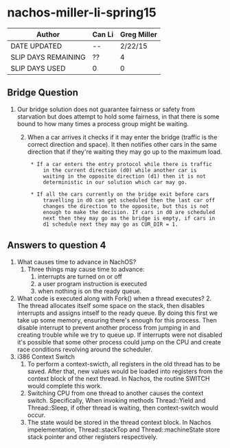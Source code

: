 # nachos-miller-li-spring15
| Author | Can Li | Greg Miller |
---------|--------|-------------|
| DATE UPDATED| -- | 2/22/15 |
| SLIP DAYS REMAINING | ?? | 4 |
| SLIP DAYS USED | 0 | 0 |

## Bridge Question
1. Our bridge solution does not guarantee fairness or safety from starvation
	but does attempt to hold some fairness, in that there is some bound
	to how many times a process group might be waiting.
	
	2. When a car arrives it checks if it may enter the bridge (traffic
		is the correct direction and space). It then notifies other
		cars in the same direction that if they're waiting they may go
		up to the maximum load. 
			
			* If a car enters the entry protocol while there is traffic
				in the current direction (d0) while another	car is
				waiting in the opposite direction (d1) then it is not 
				deterministic in our solution which car may go.

			* If all the cars currently on the bridge exit before cars
				travelling in d0 can get scheduled then the last car off
				changes the direction to the opposite, but this is not
				enough to make the decision. If cars in d0 are scheduled
				next then they may go as the bridge is empty, if cars in
				d1 schedule next they may go as CUR_DIR = 1.


## Answers to question 4
1. What causes time to advance in NachOS?
	1. Three things may cause time to advance:
		1. interrupts are turned on or off
		2. a user program instruction is executed
		3. when nothing is on the ready queue.
2. What code is executed along with Fork() when a thread executes?
	2. The thread allocates itself some space on the stack, then disables
		interrupts and assigns intself to the ready queue. By doing this
		first we take up some memory, ensuring there's enough for this
		process. Then disable interrupt to prevent another process from
		jumping in and creating trouble while we try to queue up. If 
		interrupts were not disabled it's possible that some other process could
		jump on the CPU and create race conditions revolving around the scheduler.
3. i386 Context Switch
	1. To perform a context-swicth, all registers in the old thread has to be 
		saved. After that, new values would be loaded into registers from the
		context block of the next thread. In Nachos, the routine SWITCH would
		complete this work.
	2. Switching CPU from one thread to another causes the context switch. 
		Specifically, When invoking methods Thread::Yield and Thread::Sleep, 
		if other thread is waiting, then context-switch would occur. 
	3. The state would be stored in the thread context block. In
		Nachos impelementation, Thread::stackTop and Thread::machineState
		store stack pointer and other registers respectively.
